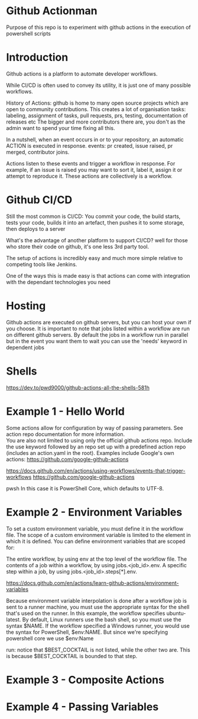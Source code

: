 # Github Actionman

Purpose of this repo is to experiment with github actions in the execution of powershell scripts

# Introduction

Github actions is a platform to automate developer workflows.

While CI/CD is often used to convey its utility, it is just one of many possible workflows.

History of Actions: github is home to many open source projects which are open to community contributions. 
This creates a lot of organisation tasks: labeling, assignment of tasks, pull requests, prs, testing, documentation of releases etc
The bigger and more contributors there are, you don't as the admin want to spend your time fixing all this.

In a nutshell, when an event occurs in or to your repository, an automatic ACTION is executed in response.
events: pr created, issue raised, pr merged, contributor joins.

Actions listen to these events and trigger a workflow in response. For example, if an issue is raised you
may want to sort it, label it, assign it or attempt to reproduce it. These actions are collectively is a workflow.

# Github CI/CD

Still the most common is CI/CD: You commit your code, the build starts, tests your code, builds it into an artefact,
then pushes it to some storage, then deploys to a server

What's the advantage of another platform to support CI/CD? well for those who store their code on github, it's one
less 3rd party tool. 

The setup of actions is incredibly easy and much more simple relative to competing tools like Jenkins. 

One of the ways this is made easy is that actions can come with integration with the dependant technologies you need

# Hosting

Github actions are executed on github servers, but you can host your own if you choose. It is important to note that jobs listed
within a workflow are run on different github servers. By default the jobs in a workflow run in parallel but in the event you
want them to wait you can use the 'needs' keyword in dependent jobs

# Shells
https://dev.to/pwd9000/github-actions-all-the-shells-581h

# Example 1 - Hello World

Some actions allow for configuration by way of passing parameters. See action repo documentation for more information.    
You are also not limited to using only the official github actions repo. Include the use keyword followed by an repo
set up with a predefined action repo (includes an action.yaml in the root). Examples include Google's own actions: https://github.com/google-github-actions


https://docs.github.com/en/actions/using-workflows/events-that-trigger-workflows
https://github.com/google-github-actions

pwsh In this case it is PowerShell Core, which defaults to UTF-8.

# Example 2 - Environment Variables

To set a custom environment variable, you must define it in the workflow file. The scope of a custom environment variable is limited to the element in which it is defined. You can define environment variables that are scoped for:

The entire workflow, by using env at the top level of the workflow file.
The contents of a job within a workflow, by using jobs.<job_id>.env.
A specific step within a job, by using jobs.<job_id>.steps[*].env.

https://docs.github.com/en/actions/learn-github-actions/environment-variables

Because environment variable interpolation is done after a workflow job is sent to a runner machine, you must use the appropriate syntax for the shell that's used on the runner. In this example, the workflow specifies ubuntu-latest. By default, Linux runners use the bash shell, so you must use the syntax $NAME. If the workflow specified a Windows runner, you would use the syntax for PowerShell, $env:NAME.
But since we're specifying powershell core we use $env:Name

run: notice that $BEST_COCKTAIL is not listed, while the other two are. This is because $BEST_COCKTAIL is bounded to that step.

# Example 3 - Composite Actions

# Example 4 - Passing Variables